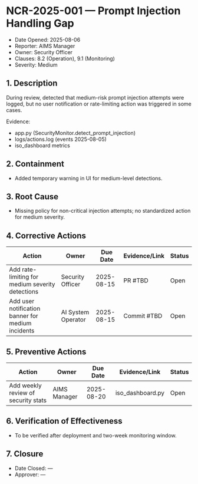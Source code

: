 # NCR-2025-001 — Prompt Injection Handling Gap

- Date Opened: 2025-08-06
- Reporter: AIMS Manager
- Owner: Security Officer
- Clauses: 8.2 (Operation), 9.1 (Monitoring)
- Severity: Medium

## 1. Description
During review, detected that medium-risk prompt injection attempts were logged, but no user notification or rate-limiting action was triggered in some cases.

Evidence:
- app.py (SecurityMonitor.detect_prompt_injection)
- logs/actions.log (events 2025-08-05)
- iso_dashboard metrics

## 2. Containment
- Added temporary warning in UI for medium-level detections.

## 3. Root Cause
- Missing policy for non-critical injection attempts; no standardized action for medium severity.

## 4. Corrective Actions
| Action | Owner | Due Date | Evidence/Link | Status |
|---|---|---|---|---|
| Add rate-limiting for medium severity detections | Security Officer | 2025-08-15 | PR #TBD | Open |
| Add user notification banner for medium incidents | AI System Operator | 2025-08-15 | Commit #TBD | Open |

## 5. Preventive Actions
| Action | Owner | Due Date | Evidence/Link | Status |
|---|---|---|---|---|
| Add weekly review of security stats | AIMS Manager | 2025-08-20 | iso_dashboard.py | Open |

## 6. Verification of Effectiveness
- To be verified after deployment and two-week monitoring window.

## 7. Closure
- Date Closed: —
- Approver: —
